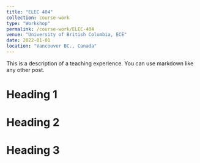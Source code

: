 ```yaml
---
title: "ELEC 404"
collection: course-work
type: "Workshop"
permalink: /course-work/ELEC-404
venue: "University of British Columbia, ECE"
date: 2022-01-01
location: "Vancouver BC., Canada"
---
```


This is a description of a teaching experience. You can use markdown like any other post.

<object data="{{ site.url }}{{ site.baseurl }}/syllabus/ELEC_404_info.pdf" width="1000" height="1000" type="application/pdf">
</object>

Heading 1
======

Heading 2
======

Heading 3
======
